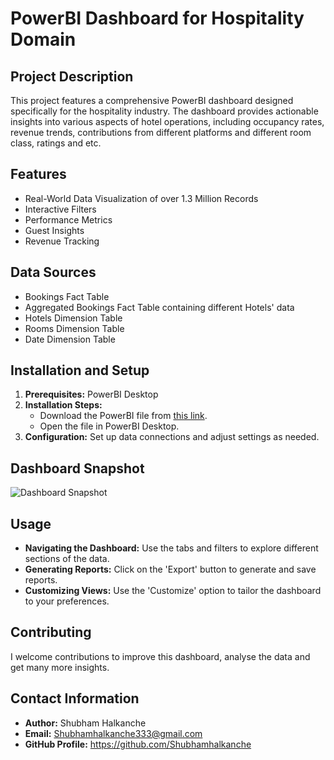 # PowerBI Dashboard for Hospitality Domain

## Project Description
This project features a comprehensive PowerBI dashboard designed specifically for the hospitality industry. The dashboard provides actionable insights into various aspects of hotel operations, including occupancy rates, revenue trends, contributions from different platforms and different room class, ratings and etc.
## Features
- Real-World Data Visualization of over 1.3 Million Records
- Interactive Filters
- Performance Metrics
- Guest Insights
- Revenue Tracking

## Data Sources
- Bookings Fact Table
- Aggregated Bookings Fact Table containing different Hotels' data
- Hotels Dimension Table
- Rooms Dimension Table
- Date Dimension Table

## Installation and Setup
1. **Prerequisites:** PowerBI Desktop
2. **Installation Steps:**
   - Download the PowerBI file from [this link](#).
   - Open the file in PowerBI Desktop.
3. **Configuration:** Set up data connections and adjust settings as needed.

## Dashboard Snapshot
![Dashboard Snapshot](https://github.com/user-attachments/assets/cc91c4ab-40e7-4197-820f-b8dfab1bcd05)

## Usage
- **Navigating the Dashboard:** Use the tabs and filters to explore different sections of the data.
- **Generating Reports:** Click on the 'Export' button to generate and save reports.
- **Customizing Views:** Use the 'Customize' option to tailor the dashboard to your preferences.


## Contributing
I welcome contributions to improve this dashboard, analyse the data and get many more insights.

## Contact Information
- **Author:** Shubham Halkanche
- **Email:** Shubhamhalkanche333@gmail.com
- **GitHub Profile:** https://github.com/Shubhamhalkanche
